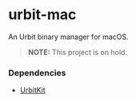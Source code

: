 # urbit-mac

An Urbit binary manager for macOS.

> **NOTE:** This project is on hold.

### Dependencies

- [UrbitKit](https://github.com/dclelland/UrbitKit)
